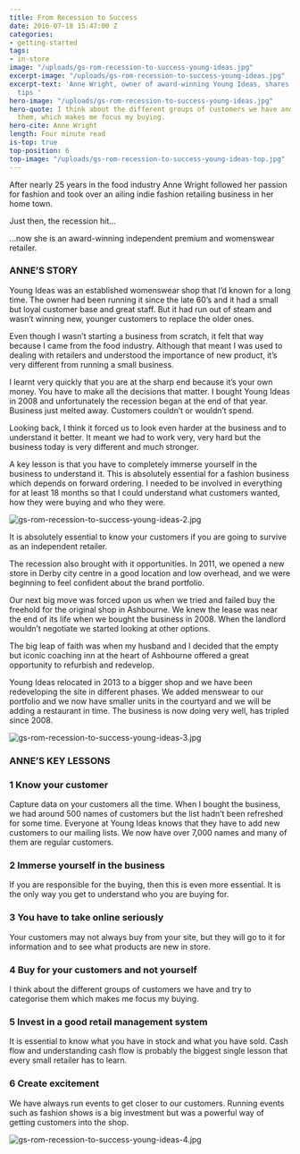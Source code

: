 ```yaml
---
title: From Recession to Success
date: 2016-07-18 15:47:00 Z
categories:
- getting-started
tags:
- in-store
image: "/uploads/gs-rom-recession-to-success-young-ideas.jpg"
excerpt-image: "/uploads/gs-rom-recession-to-success-young-ideas.jpg"
excerpt-text: 'Anne Wright, owner of award-winning Young Ideas, shares her story and
  tips '
hero-image: "/uploads/gs-rom-recession-to-success-young-ideas.jpg"
hero-quote: I think about the different groups of customers we have and try to categorise
  them, which makes me focus my buying.
hero-cite: Anne Wright
length: Four minute read
is-top: true
top-position: 6
top-image: "/uploads/gs-rom-recession-to-success-young-ideas-top.jpg"
---
```


After nearly 25 years in the food industry Anne Wright followed her passion for fashion and took over an ailing indie fashion retailing business in her home town.

Just then, the recession hit... 

…now she is an award-winning independent premium and womenswear retailer. 

### ANNE’S STORY 

Young Ideas was an established womenswear shop that I’d known for a long time. The owner had been running it since the late 60’s and it had a small but loyal customer base and great staff.
But it had run out of steam and wasn’t winning new, younger customers to replace the older ones.

Even though I wasn’t starting a business from scratch, it felt that way because I came from the food industry. Although that meant I was used to dealing with retailers and understood the importance of new product, it’s very different from running a small business.

I learnt very quickly that you are at the sharp end because it’s your own money. You have to make all the decisions that matter. 
I bought Young Ideas in 2008 and unfortunately the recession began at the end of that year. Business just melted away. Customers couldn’t or wouldn’t spend.

Looking back, I think it forced us to look even harder at the business and to understand it better. It meant we had to work very, very hard but the business today is very different and much stronger.

A key lesson is that you have to completely immerse yourself in the business to understand it. This is absolutely essential for a fashion business which depends on forward ordering. I needed to be involved in everything for at least 18 months so that I could understand what customers wanted, how they were buying and who they were.

![gs-rom-recession-to-success-young-ideas-2.jpg](/uploads/gs-rom-recession-to-success-young-ideas-2.jpg)

It is absolutely essential to know your customers if you are going to survive as an independent retailer.

The recession also brought with it opportunities. In 2011, we opened a new store in Derby city centre in a good location and 
low overhead, and we were beginning to feel confident about the brand portfolio.

Our next big move was forced upon us when we tried and failed buy the freehold for the original shop in Ashbourne. We knew the lease was near the end of its life when we bought the business in 2008. When the landlord wouldn’t negotiate we started looking at other options.

The big leap of faith was when my husband and I decided that the empty but iconic coaching inn at the heart of Ashbourne offered a great opportunity to refurbish and redevelop.

Young Ideas relocated in 2013 to a bigger shop and we have been redeveloping the site in different phases. We added menswear to our portfolio and we now have smaller units in the courtyard and we will be adding a restaurant in time. The business is now doing very well, has tripled since 2008.

![gs-rom-recession-to-success-young-ideas-3.jpg](/uploads/gs-rom-recession-to-success-young-ideas-3.jpg)

### ANNE’S KEY LESSONS

### 1 Know your customer

Capture data on your customers all the time. When I bought the business, we had around 500 names of customers but the list hadn’t been refreshed for some time. Everyone at Young Ideas knows that they have to add new customers to our mailing lists. We now have over 7,000 names and many of them are regular customers.

### 2 Immerse yourself in the business

If you are responsible for the buying, then this is even more essential. It is the only way you get to understand who you are buying for.

### 3 You have to take online seriously

Your customers may not always buy from your site, but they will go to it for information and to see what products are new in store.

### 4 Buy for your customers and not yourself

I think about the different groups of customers we have and try to categorise them which makes me focus my buying.
 
### 5 Invest in a good retail management system

It is essential to know what you have in stock and what you have sold. Cash flow and understanding cash flow is probably the biggest single lesson that every small retailer has to learn.

### 6 Create excitement

We have always run events to get closer to our customers. Running events such as fashion shows is a big investment but was a powerful way of getting customers into the shop. 

![gs-rom-recession-to-success-young-ideas-4.jpg](/uploads/gs-rom-recession-to-success-young-ideas-4.jpg)
